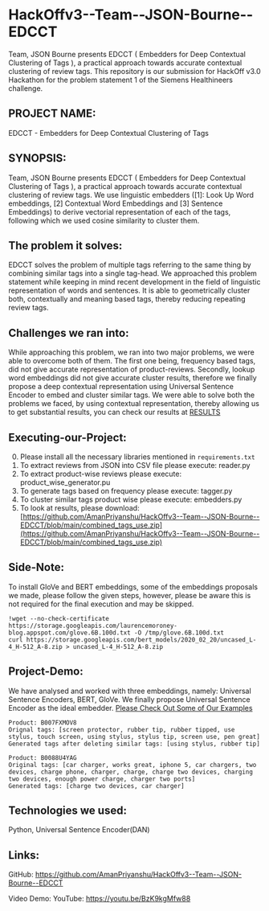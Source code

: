 # HackOffv3--Team--JSON-Bourne--EDCCT

Team, JSON Bourne presents EDCCT ( Embedders for Deep Contextual Clustering of Tags ), a practical approach towards accurate contextual clustering of review tags. This repository is our submission for HackOff v3.0 Hackathon for the problem statement 1 of the Siemens Healthineers challenge.

## PROJECT NAME:

EDCCT - Embedders for Deep Contextual Clustering of Tags

## SYNOPSIS: 

Team, JSON Bourne presents EDCCT ( Embedders for Deep Contextual Clustering of Tags ), a practical approach towards accurate contextual clustering of review tags. We use linguistic embedders ([1]: Look Up Word embeddings, [2] Contextual Word Embeddings and [3] Sentence Embeddings) to derive vectorial representation of each of the tags, following which we used cosine similarity to cluster them.

## The problem it solves:

EDCCT solves the problem of multiple tags referring to the same thing by combining similar tags into a single tag-head. We approached this problem statement while keeping in mind recent development in the field of linguistic representation of words and sentences. It is able to geometrically cluster both, contextually and meaning based tags, thereby reducing repeating review tags.

## Challenges we ran into:

While approaching this problem, we ran into two major problems, we were able to overcome both of them. The first one being, frequency based tags, did not give accurate representation of product-reviews. Secondly, lookup word embeddings did not give accurate cluster results, therefore we finally propose a deep contextual representation using Universal Sentence Encoder to embed and cluster similar tags. We were able to solve both the problems we faced, by using contextual representation, thereby allowing us to get substantial results, you can check our results at [RESULTS](https://github.com/AmanPriyanshu/HackOffv3--Team--JSON-Bourne--EDCCT/blob/main/combined_tags_use.zip)

## Executing-our-Project:

0. Please install all the necessary libraries mentioned in `requirements.txt`
1. To extract reviews from JSON into CSV file please execute: reader.py
2. To extract product-wise reviews please execute: product_wise_generator.pu
3. To generate tags based on frequency please execute: tagger.py
4. To cluster similar tags product wise please execute: embedders.py
5. To look at results, please download: [https://github.com/AmanPriyanshu/HackOffv3--Team--JSON-Bourne--EDCCT/blob/main/combined_tags_use.zip](https://github.com/AmanPriyanshu/HackOffv3--Team--JSON-Bourne--EDCCT/blob/main/combined_tags_use.zip)

## Side-Note:

To install GloVe and BERT embeddings, some of the embeddings proposals we made, please follow the given steps, however, please be aware this is not required for the final execution and may be skipped.
```console
!wget --no-check-certificate https://storage.googleapis.com/laurencemoroney-blog.appspot.com/glove.6B.100d.txt -O /tmp/glove.6B.100d.txt
curl https://storage.googleapis.com/bert_models/2020_02_20/uncased_L-4_H-512_A-8.zip > uncased_L-4_H-512_A-8.zip
```

## Project-Demo:

We have analysed and worked with three embeddings, namely: Universal Sentence Encoders, BERT, GloVe. We finally propose Universal Sentence Encoder as the ideal embedder.
[Please Check Out Some of Our Examples](https://github.com/AmanPriyanshu/HackOffv3--Team--JSON-Bourne--EDCCT/blob/main/Final%20Tags%20Generated%20Examples.pdf)

```console
Product: B007FXMOV8
Orignal tags: [screen protector, rubber tip, rubber tipped, use stylus, touch screen, using stylus, stylus tip, screen use, pen great]
Generated tags after deleting similar tags: [using stylus, rubber tip]

Product: B0088U4YAG
Original tags: [car charger, works great, iphone 5, car chargers, two devices, charge phone, charger, charge, charge two devices, charging two devices, enough power charge, charger two ports]
Generated tags: [charge two devices, car charger]
```

## Technologies we used:

Python, Universal Sentence Encoder(DAN)

## Links:

GitHub: https://github.com/AmanPriyanshu/HackOffv3--Team--JSON-Bourne--EDCCT

Video Demo: 
YouTube: https://youtu.be/BzK9kgMfw88
